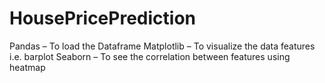# HousePricePrediction
Pandas – To load the Dataframe
Matplotlib – To visualize the data features i.e. barplot
Seaborn – To see the correlation between features using heatmap
